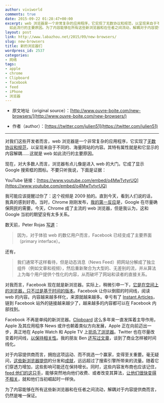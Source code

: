 ```yaml
---
author: viviworld
comments: true
date: 2015-09-22 01:28:47+00:00
excerpt: web 浏览器是一个非常复杂的应用程序，它实现了无数协议和规范，以呈现来自于不同的、海量网站的内容。其特有属性就是和它显示的内容解耦……这就是 web
  如此流行的主要原因。为了内容能够在所有这些新浏览器和在任者之间流动，解耦对于内容提供商而言，仍然是唯一保证。
layout: post
link: http://www.labazhou.net/2015/09/new-browsers/
slug: new-browsers
title: 新的浏览器们
wordpress_id: 2537
categories:
- 网络
tags:
- apple
- chrome
- Clipboard
- facebook
- feed
- iPhone
- 浏览器
---
```



	
  * 原文地址（original source）：[http://www.ouvre-boite.com/new-browsers/](http://www.ouvre-boite.com/new-browsers/)

	
  * 作者（author）：[https://twitter.com/julien51](https://twitter.com/julien51)





* * *



对我们这些开发者而言，web 浏览器是一个非常复杂的应用程序，它实现了[无数协议和规范](http://www.w3.org/)，以呈现来自于不同的、海量网站的内容。其特有属性就是和它显示的内容解耦……这就是 web 如此流行的主要原因。

现在，对大多数人而言，浏览器有点儿像是进入 web 的大门。它成了显示 Google 搜索框的图标。不要只听我说，下面是证据：

YouTube 链接：[https://www.youtube.com/embed/o4MwTvtyrUQ](https://www.youtube.com/embed/o4MwTvtyrUQ)

我可能应该提醒过你了：这个视频是 2009 拍的。直到今天，看到人们说的话，我真的感到好奇。当时，Chrome 刚刚发布，[我的第一反应](http://avc.com/2008/09/chrome-android/#comment-2005693)是，Google 在尽量确保网民的需要。今天，Chrome 成了主流的 web 浏览器，但是我认为，这和 Google 当初的期望没有太多关系。

数天前，Peter Rojas [写道](http://roj.as/blog/the-mobile-web)：


<blockquote>因为，对于体验 web 的数亿用户而言，Facebook 已经变成了主要界面（primary interface）。</blockquote>


还有，


<blockquote>我们通常不这样看待，但是动态消息（News Feed）把网站分解成了独立组件（例如文章和视频），然后重新聚合为大型的、无差别的流，并从算法上为每个用户提供个性化的内容，从而破坏了网站和读者的直接关系。</blockquote>


对我而言，Facebook 现在就是新浏览器。实际上，稍微引申一下，[它是在空间上的浏览器，只不过是基于时间的版本](http://www.ouvre-boite.com/space-to-time/)。Facebook 让你以倒叙的时间线，阅读 web 的内容。内容越来越多样化，来源就越来越多。幸亏有了 [Instant Articles](https://instantarticles.fb.com/)，链到 Facebook 站外的链接越来越少了，越来越多的内容都可以在 Facebook 内部找到。

Facebook 不再是单纯的新浏览器。[Clipboard](https://flipboard.com/) 这么多年来一直发挥着主导作用，Apple 及其应用程序 News 或许也朝着类似方向发展，Apple 正在向前迈出一步，真正地在 Apple Watch 和 Apple TV 上[扼杀了浏览器](http://www.vox.com/2015/9/10/9298849/appletv-apps-browser)。Twitter 也在尽量改变着时间线，[以保持相关性](http://recode.net/2015/09/11/google-tries-its-own-version-of-instant-articles-with-a-twist/)。我的朋友 Ben [还写过文章](http://werd.io/2015/meet-the-future-of-online-commerce---and-the-future)，谈到了商业怎样被时间线化。

对于内容提供商而言，拥抱这项运动、而不挑选一个赢家，变得至关重要。毫无疑问，[这些新浏览器提供](http://blog.parsely.com/post/2296/facebook-dominates-referral-traffic-a-coverage-overview/)的分发和[成就](http://www.theverge.com/2015/7/20/9002721/the-mobile-web-sucks)，远远超过了搜索引擎所带来的流量。随着它们穿透力增加，这些影响可能还在保持增长。同时，这些内容发布商也应该记住，[feed 他们的这只手](http://www.labazhou.net/2015/04/whos-afraid-of-the-big-bad-medium/)，能够突然地向他们收费、或者改变其算法，[让他们很快变得不相关](https://www.zynga.com/)，就和他们当初崛起时一样快。

为了内容能够在所有这些新浏览器和在任者之间流动，解耦对于内容提供商而言，仍然是唯一保证。
